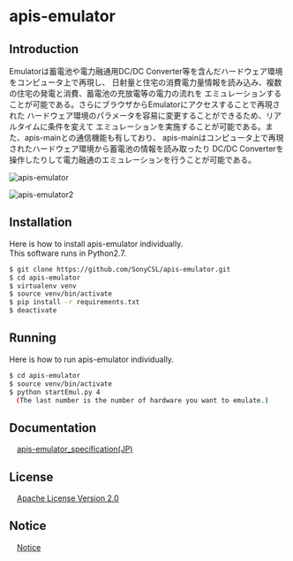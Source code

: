 # apis-emulator

## Introduction
Emulatorは蓄電池や電力融通用DC/DC Converter等を含んだハードウェア環境をコンピュータ上で再現し、
日射量と住宅の消費電力量情報を読み込み、複数の住宅の発電と消費、蓄電池の充放電等の電力の流れを
エミュレーションすることが可能である。さらにブラウザからEmulatorにアクセスすることで再現された
ハードウェア環境のパラメータを容易に変更することができるため、リアルタイムに条件を変えて
エミュレーションを実施することが可能である。また、apis-mainとの通信機能も有しており、
apis-mainはコンピュータ上で再現されたハードウェア環境から蓄電池の情報を読み取ったり
DC/DC Converterを操作したりして電力融通のエミュレーションを行うことが可能である。

![apis-emulator](https://user-images.githubusercontent.com/71874910/94903858-60973700-04d5-11eb-8d60-c0bdbbec9b4a.PNG)

![apis-emulator2](https://user-images.githubusercontent.com/71874910/94904048-ace27700-04d5-11eb-9dec-f144644dbf44.PNG)


## Installation
Here is how to install apis-emulator individually.  
This software runs in Python2.7.

```bash
$ git clone https://github.com/SonyCSL/apis-emulator.git
$ cd apis-emulator
$ virtualenv venv
$ source venv/bin/activate
$ pip install -r requirements.txt
$ deactivate
```

## Running
Here is how to run apis-emulator individually.  

```bash
$ cd apis-emulator
$ source venv/bin/activate
$ python startEmul.py 4
　(The last number is the number of hardware you want to emulate.)
```

## Documentation
&emsp;[apis-emulator_specification(JP)](https://github.com/SonyCSL/apis-emulator/blob/master/doc/jp/apis-emulator_specification.md)


## License
&emsp;[Apache License Version 2.0](https://github.com/oes-github/apis-emulator/blob/master/LICENSE)

## Notice
&emsp;[Notice](https://github.com/oes-github/apis-emulator/blob/master/NOTICE.md)
